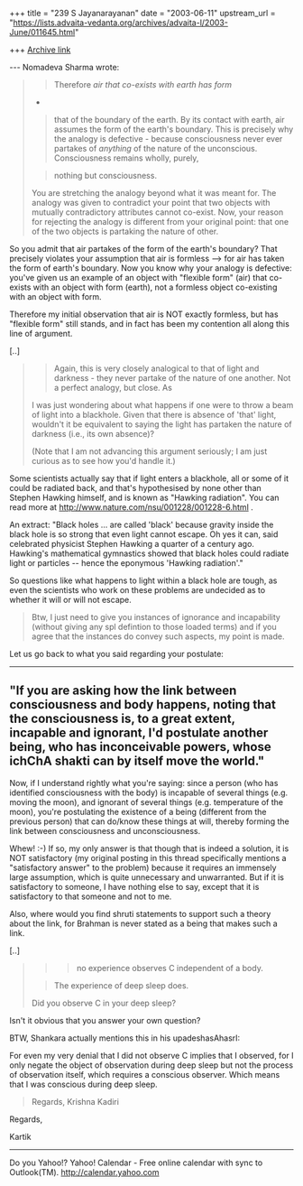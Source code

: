 +++
title = "239 S Jayanarayanan"
date = "2003-06-11"
upstream_url = "https://lists.advaita-vedanta.org/archives/advaita-l/2003-June/011645.html"

+++
[Archive link](https://lists.advaita-vedanta.org/archives/advaita-l/2003-June/011645.html)

--- Nomadeva Sharma <nomadeva at yahoo.com> wrote:

> > Therefore *air that co-exists with earth has form*
> -
> > that of the boundary of the earth. By its contact 
> > with earth, air assumes the form of the earth's 
> > boundary. This is precisely why the analogy is 
> > defective - because consciousness never ever 
> > partakes of *anything* of the nature of the 
> > unconscious. Consciousness remains wholly, purely,
> 
> > nothing but consciousness. 
> 
> You are stretching the analogy beyond what it was
> meant for. The analogy was given to contradict your
> point that two objects with mutually contradictory
> attributes cannot co-exist. Now, your reason for
> rejecting the analogy is different from your
> original
> point: that one of the two objects is partaking the
> nature of other.

So you admit that air partakes of the form of the
earth's boundary? That precisely violates your
assumption that air is formless --> for air has taken
the form of earth's boundary. Now you know why your
analogy is defective: you've given us an example of an
object with "flexible form" (air) that co-exists with
an object with form (earth), not a formless object
co-existing with an object with form. 

Therefore my initial observation that air is NOT
exactly formless, but has "flexible form" still
stands, and in fact has been my contention all along
this line of argument. 

[..]

> > Again, this is very closely analogical to that of
> > light and darkness - they never partake of the
> nature
> > of one another. Not a perfect analogy, but close.
> As
> 
> 
> I was just wondering about what happens if one were
> to
> throw a beam of light into a blackhole. Given that
> there is absence of 'that' light, wouldn't it be
> equivalent to saying the light has partaken the
> nature
> of darkness (i.e., its own absence)?
> 
> (Note that I am not advancing this argument
> seriously;
> I am just curious as to see how you'd handle it.)
> 

Some scientists actually say that if light enters a
blackhole, all or some of it could be radiated back,
and that's hypothesised by none other than Stephen
Hawking himself, and is known as "Hawking radiation".
You can read more at
http://www.nature.com/nsu/001228/001228-6.html . 

An extract:
"Black holes ... are called 'black' because gravity
inside the black hole is so strong that even light
cannot escape. Oh yes it can, said celebrated
physicist Stephen Hawking a quarter of a century ago.
Hawking's mathematical gymnastics showed that black
holes could radiate light or particles -- hence the
eponymous 'Hawking radiation'."

So questions like what happens to light within a black
hole are tough, as even the scientists who work on
these problems are undecided as to whether it will or
will not escape. 

> Btw, I just need to give you instances of ignorance
> and incapability (without giving any spl defintion
> to
> those loaded terms) and if you agree that the
> instances do convey such aspects, my point is made. 
> 

Let us go back to what you said regarding your
postulate:

----------
"If you are asking how the link between consciousness
and body happens, noting that the consciousness is, to
a great extent, incapable and ignorant, I'd postulate
another being, who has inconceivable powers, whose
ichChA shakti can by itself move the world."
----------

Now, if I understand rightly what you're saying: since
a person (who has identified consciousness with the
body) is incapable of several things (e.g. moving the
moon), and ignorant of several things (e.g.
temperature of the moon), you're postulating the
existence of a being (different from the previous
person) that can do/know these things at will, thereby
forming the link between consciousness and
unconsciousness. 

Whew! :-) If so, my only answer is that though that is
indeed a solution, it is NOT satisfactory (my original
posting in this thread specifically mentions a
"satisfactory answer" to the problem) because it
requires an immensely large assumption, which is quite
unnecessary and unwarranted. But if it is satisfactory
to someone, I have nothing else to say, except that it
is satisfactory to that someone and not to me. 

Also, where would you find shruti statements to
support such a theory about the link, for Brahman is
never stated as a being that makes such a link. 

[..]

> > > no experience observes C independent of a body.
> 
> > The experience of deep sleep does. 
> 
> Did you observe C in your deep sleep?
> 

Isn't it obvious that you answer your own question?

BTW, Shankara actually mentions this in his
upadeshasAhasrI:

For even my very denial that I did not observe C
implies that I observed, for I only negate the object
of observation during deep sleep but not the process
of observation itself, which requires a conscious
observer. Which means that I was conscious during deep
sleep. 

> Regards,
> Krishna Kadiri
> 

Regards,

Kartik

__________________________________
Do you Yahoo!?
Yahoo! Calendar - Free online calendar with sync to Outlook(TM).
http://calendar.yahoo.com

